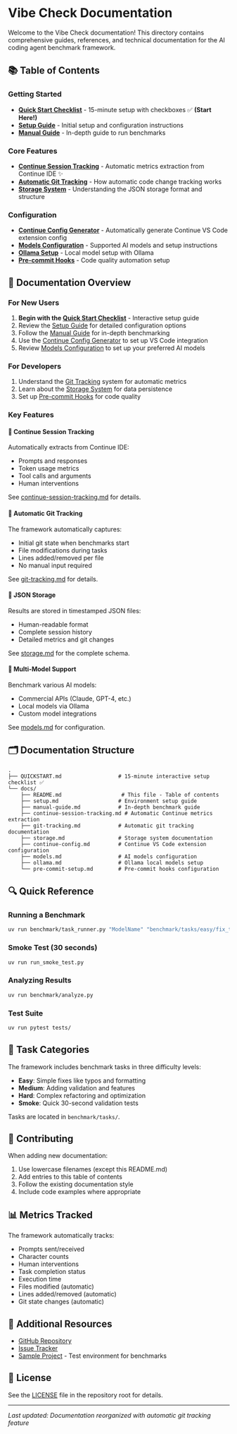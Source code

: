# Vibe Check Documentation

Welcome to the Vibe Check documentation! This directory contains comprehensive guides, references, and technical documentation for the AI coding agent benchmark framework.

## 📚 Table of Contents

### Getting Started
- [**Quick Start Checklist**](../QUICKSTART.md) - 15-minute setup with checkboxes ✅ **(Start Here!)**
- [**Setup Guide**](setup.md) - Initial setup and configuration instructions
- [**Manual Guide**](manual-guide.md) - In-depth guide to run benchmarks

### Core Features
- [**Continue Session Tracking**](continue-session-tracking.md) - Automatic metrics extraction from Continue IDE ✨
- [**Automatic Git Tracking**](git-tracking.md) - How automatic code change tracking works
- [**Storage System**](storage.md) - Understanding the JSON storage format and structure

### Configuration
- [**Continue Config Generator**](continue-config.md) - Automatically generate Continue VS Code extension config
- [**Models Configuration**](models.md) - Supported AI models and setup instructions
- [**Ollama Setup**](ollama.md) - Local model setup with Ollama
- [**Pre-commit Hooks**](pre-commit-setup.md) - Code quality automation setup

## 📖 Documentation Overview

### For New Users

1. **Begin with the [Quick Start Checklist](../QUICKSTART.md)** - Interactive setup guide
2. Review the [Setup Guide](setup.md) for detailed configuration options
3. Follow the [Manual Guide](manual-guide.md) for in-depth benchmarking
4. Use the [Continue Config Generator](continue-config.md) to set up VS Code integration
5. Review [Models Configuration](models.md) to set up your preferred AI models

### For Developers

1. Understand the [Git Tracking](git-tracking.md) system for automatic metrics
2. Learn about the [Storage System](storage.md) for data persistence
3. Set up [Pre-commit Hooks](pre-commit-setup.md) for code quality

### Key Features

#### 🤖 Continue Session Tracking
Automatically extracts from Continue IDE:
- Prompts and responses
- Token usage metrics
- Tool calls and arguments
- Human interventions

See [continue-session-tracking.md](continue-session-tracking.md) for details.

#### 🔄 Automatic Git Tracking
The framework automatically captures:
- Initial git state when benchmarks start
- File modifications during tasks
- Lines added/removed per file
- No manual input required

See [git-tracking.md](git-tracking.md) for details.

#### 💾 JSON Storage
Results are stored in timestamped JSON files:
- Human-readable format
- Complete session history
- Detailed metrics and git changes

See [storage.md](storage.md) for the complete schema.

#### 🤖 Multi-Model Support
Benchmark various AI models:
- Commercial APIs (Claude, GPT-4, etc.)
- Local models via Ollama
- Custom model integrations

See [models.md](models.md) for configuration.

## 🗂️ Documentation Structure

```
.
├── QUICKSTART.md                  # 15-minute interactive setup checklist ✅
└── docs/
    ├── README.md                   # This file - Table of contents
    ├── setup.md                   # Environment setup guide
    ├── manual-guide.md            # In-depth benchmark guide
    ├── continue-session-tracking.md # Automatic Continue metrics extraction
    ├── git-tracking.md            # Automatic git tracking documentation
    ├── storage.md                 # Storage system documentation
    ├── continue-config.md         # Continue VS Code extension configuration
    ├── models.md                  # AI models configuration
    ├── ollama.md                  # Ollama local models setup
    └── pre-commit-setup.md        # Pre-commit hooks configuration
```

## 🔍 Quick Reference

### Running a Benchmark
```bash
uv run benchmark/task_runner.py "ModelName" "benchmark/tasks/easy/fix_typo.md"
```

### Smoke Test (30 seconds)
```bash
uv run run_smoke_test.py
```

### Analyzing Results
```bash
uv run benchmark/analyze.py
```

### Test Suite
```bash
uv run pytest tests/
```

## 📝 Task Categories

The framework includes benchmark tasks in three difficulty levels:

- **Easy**: Simple fixes like typos and formatting
- **Medium**: Adding validation and features
- **Hard**: Complex refactoring and optimization
- **Smoke**: Quick 30-second validation tests

Tasks are located in `benchmark/tasks/`.

## 🤝 Contributing

When adding new documentation:
1. Use lowercase filenames (except this README.md)
2. Add entries to this table of contents
3. Follow the existing documentation style
4. Include code examples where appropriate

## 📊 Metrics Tracked

The framework automatically tracks:
- Prompts sent/received
- Character counts
- Human interventions
- Task completion status
- Execution time
- Files modified (automatic)
- Lines added/removed (automatic)
- Git state changes (automatic)

## 🔗 Additional Resources

- [GitHub Repository](https://github.com/bdougie/vibe-check)
- [Issue Tracker](https://github.com/bdougie/vibe-check/issues)
- [Sample Project](../sample_project/) - Test environment for benchmarks

## 📄 License

See the [LICENSE](../LICENSE) file in the repository root for details.

---

*Last updated: Documentation reorganized with automatic git tracking feature*